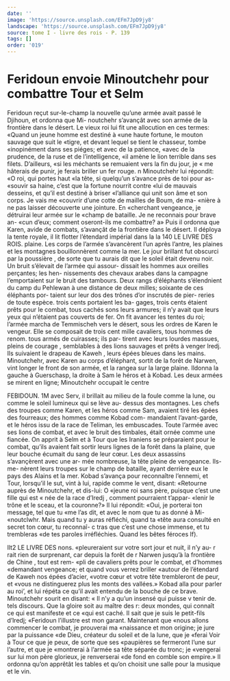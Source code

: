 ```yaml
---
date: ''
image: 'https://source.unsplash.com/EFm7JpD9jy8'
landscape: 'https://source.unsplash.com/EFm7JpD9jy8'
source: tome I - livre des rois - P. 139
tags: []
order: '019'
---
```


# Feridoun envoie Minoutchehr pour combattre Tour et Selm

Feridoun reçut sur-le-champ la nouvelle qu’une armée avait passé le Djihoun, et ordonna que Mi- noutchehr s’avançât avec son armée de la frontière
dans le désert. Le vieux roi lui fit une allocution en ces termes: «Quand un jeune homme est destiné à «une haute fortune, le mouton sauvage que suit le «tigre, et devant lequel se tient le chasseur, tombe «inopinément dans ses piéges; et avec de la patience, «avec de la prudence, de la ruse et de l’intelligence,
«il amène le lion terrible dans ses filets. D’ailleurs, «si les méchants se remuaient vers la fin du jour, je « me hâterais de punir, je ferais briller un fer rouge. n Minoutchehr lui répondit: «O roi, qui portes haut «la tête, si quelqu’un s’avance près de toi pour as- «souvir sa haine, c’est que la fortune nourrit contre
«lui de mauvais desseins, et qu’il est destiné à briser «l’alliance qui unit son âme et son corps. Je vais me «couvrir d’une cotte de mailles de Boum, de ma- «nière à ne pas laisser découverte une jointure. En «cherchant vengeance, je détruirai leur armée sur le «champ de bataille. Je ne reconnais pour brave an- «cun d’eux; comment oseront-ils me combattre? a»
Puis il ordonna que Karen, avide de combats, s’avançât de la frontière dans le désert. Il déploya la
tente royale, il lit flotter l’étendard impérial dans la la
140 LE LIVRE DES ROIS. plaine. Les corps de l’armée s’avancèrent l’un après
l’antre, les plaines et les montagnes bouillonnèrent comme la mer. Le jour brillant fut obscurci par la poussière , de sorte que tu aurais dit que le soleil était devenu noir. Un bruit s’élevait de l’armée qui assour-
dissait les hommes aux oreilles perçantes; les hen- nissements des chevaux arabes dans la campagne l’emportaient sur le bruit des tambours. Deux rangs d’éléphants s’élendnient du camp du Pehlewan à une
distance de deux milles; soixante de ces éléphants por- taient sur leur dos des trônes d’or inscrutés de pier- reries de toute espèce. trois cents portaient les ba- gages, trois cents étaient prêts pour le combat, tous cachés sons leurs armures; il n’y avait que leurs yeux qui n’étaient pas couverts de fer. On fit avancer
les tentes du roi; l’armée marcha de Temmischeh
vers le désert, sous les ordres de Karen le vengeur. Elle se composait de trois cent mille cavaliers, tous hommes de renom. tous armés de cuirasses; ils par- tirent avec leurs lourdes massues, pleins de courage , semblables à des lions sauvages et prêts à venger lredj. Ils suivaient le drapeau de Kaweh , leurs épées bleues dans les mains. Minoutchehr, avec Karen au corps d’éléphant, sortit de la forêt de Narwen, vint
longer le front de son armée, et la rangea sur la large plaine. Ildonna la gauche à Guerschasp, la droite à Sam le héros et à Kobad. Les deux armées
se mirent en ligne; Minoutchehr occupait le centre

FEBIDOUN. 1M avec Serv, il brillait au milieu de la foule comme la
lune, ou comme le soleil lumineux qui se lève au- dessus des montagnes. Les chefs des troupes comme Karen, et les héros comme Sam, avaient tiré les épées des fourreaux; des hommes comme Kobad com- mandaient l’avant-garde, et le héros issu de la race
de Teliman, les embuscades. Toute l’armée avec ses lions de combat, et avec le bruit des timbales, était ornée comme une fiancée. On apprit à Selm et à
Tour que les Iraniens se préparaient pour le combat, qu’ils avaient fait sortir leurs lignes de la forêt dans
la plaine, que leur bouche écumait du sang de leur cœur. Les deux assassins s’avançèrent avec une ar-
mée nombreuse, la tête pleine de vengeance. Ils- me- nèrent leurs troupes sur le champ de bataille, ayant derrière eux le pays des Alains et la mer. Kobad s’avança pour reconnaître l’ennemi, et Tour, lorsqu’il
le sut, vint à lui, rapide comme le vent, disant: «Retourne auprès de Minoutchehr, et dis-lui: O «jeune roi sans père, puisque c’est une fille qui est
« née de la race d’Iredj , comment pourraient t’appar-
«lenir le trône et le sceau, et la couronne?» Il lui répondit: «Oui, je porterai ton message, tel que tu «me l’as dit, et avec le nom que tu as donné à Mi- «noutclwhr. Mais quand tu y auras réfléchi, quand ta «tête aura consulté en secret ton cœur, tu reconnaî-
c tras que c’est une chose immense, et tu trembleras «de tes paroles irréfléchies. Quand les bêtes féroces
If).

Ilt2 LE LIVRE DES nons. «pleureraient sur votre sort jour et nuit, il n’y au-
r rait rien de surprenant, car depuis la forêt de r Narwen jusqu’à la frontière de Chine , tout est rem-
«pli de cavaliers prêts pour le combat, et d’hommes «demandant vengeance; et quand vous verrez briller «autour de l’étendard de Kaweh nos épées d’acier,
«votre cœur et votre tête trembleront de peur, et «vous ne distinguerez plus les monts des vallées.» Kobad alla pour parler au roi’, et lui répéta ce qu’il
avait entendu de la bouche de ce brave. Minoutchehr sourit en disant: « Il n’y a qu’un insensé qui puisse
v tenir de. tels discours. Que la gloire soit au maître des
r: deux mondes, qui connaît ce qui est manifeste et ce «qui est caché. Il sait que je suis le petit-fils d’lredj; «Feridoun l’illustre est mon garant. Maintenant que «nous allons commencer le combat, je prouverai ma «naissance et mon origine; je jure par la puissance «de Dieu, créateur du soleil et de la lune, que je «ferai Voir à Tour ce que je peux, de sorte que ses «paupières se fermeront l’une sur l’autre, et que je
«montrerai à l’armée sa tête séparée du tronc; je «vengerai sur lui mon père glorieux, je renverserai «de fond en comble son empire.» Il ordonna qu’on apprêtât les tables et qu’on choisit une salle pour la musique et le vin.
